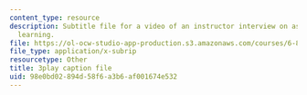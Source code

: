 ```yaml
---
content_type: resource
description: Subtitle file for a video of an instructor interview on assessing student's
  learning.
file: https://ol-ocw-studio-app-production.s3.amazonaws.com/courses/6-811-principles-and-practice-of-assistive-technology-fall-2014/98e0bd02894d58f6a3b6af001674e532_ZjLZ_P8svSY.vtt
file_type: application/x-subrip
resourcetype: Other
title: 3play caption file
uid: 98e0bd02-894d-58f6-a3b6-af001674e532
---
```

